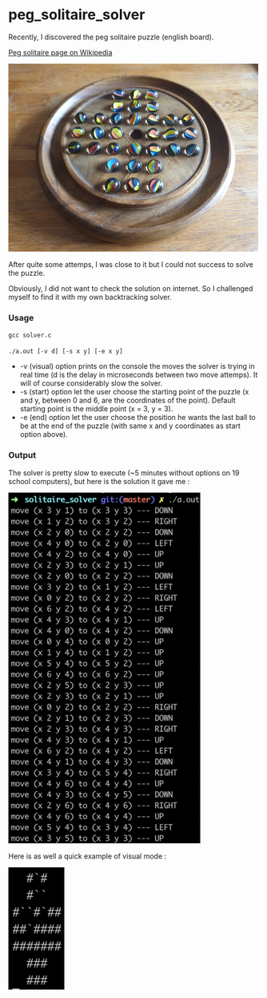 # peg_solitaire_solver
Recently, I discovered the peg solitaire puzzle (english board).

[Peg solitaire page on Wikipedia](https://en.wikipedia.org/wiki/Peg_solitaire)

![solitaire](assets/solitaire.jpg)

After quite some attemps, I was close to it but I could not success to solve the puzzle.

Obviously, I did not want to check the solution on internet. So I challenged myself to find it with my own backtracking solver.

### Usage

```
gcc solver.c

./a.out [-v d] [-s x y] [-e x y]
```
- -v (visual) option prints on the console the moves the solver is trying in real time (d is the delay in microseconds between two move attemps). It will of course considerably slow the solver.
- -s (start) option let the user choose the starting point of the puzzle (x and y, between 0 and 6, are the coordinates of the point). Default starting point is the middle point (x = 3, y = 3).  
- -e (end) option let the user choose the position he wants the last ball to be at the end of the puzzle (with same x and y coordinates as start option above).

### Output

The solver is pretty slow to execute (~5 minutes without options on 19 school computers), but here is the solution it gave me :

![solution](assets/solution.png)

Here is as well a quick example of visual mode :

![visual mode](assets/visual_mode.gif)
